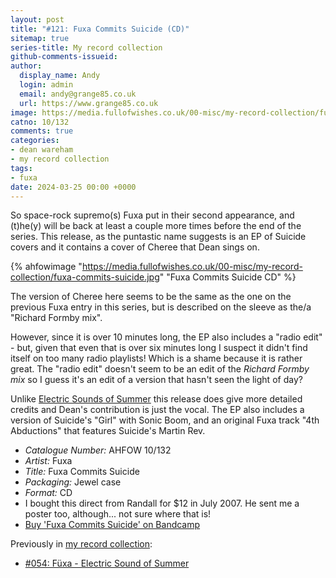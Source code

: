 ```yaml
---
layout: post
title: "#121: Fuxa Commits Suicide (CD)"
sitemap: true
series-title: My record collection
github-comments-issueid:
author:
  display_name: Andy
  login: admin
  email: andy@grange85.co.uk
  url: https://www.grange85.co.uk
image: https://media.fullofwishes.co.uk/00-misc/my-record-collection/fuxa-commits-suicide.jpg
catno: 10/132
comments: true
categories:
- dean wareham
- my record collection
tags:
- fuxa
date: 2024-03-25 00:00 +0000
---
```

So space-rock supremo(s) Fuxa put in their second appearance, and (t)he(y) will be back at least a couple more times before the end of the series. This release, as the puntastic name suggests is an EP of Suicide covers and it contains a cover of Cheree that Dean sings on.

{% ahfowimage "https://media.fullofwishes.co.uk/00-misc/my-record-collection/fuxa-commits-suicide.jpg" "Fuxa Commits Suicide CD" %}

The version of Cheree here seems to be the same as the one on the previous Fuxa entry in this series, but is described on the sleeve as the/a "Richard Formby mix".

However, since it is over 10 minutes long, the EP also includes a "radio edit" - but, given that even that is over six minutes long I suspect it didn't find itself on too many radio playlists! Which is a shame because it is rather great. The "radio edit" doesn't seem to be an edit of the _Richard Formby mix_ so I guess it's an edit of a version that hasn't seen the light of day?

Unlike [Electric Sounds of Summer](/2023/07/24/my-record-collection-054-fuxa-electric-sound-of-summer/) this release does give more detailed credits and Dean's contribution is just the vocal. The EP also includes a version of Suicide's "Girl" with Sonic Boom, and an original Fuxa track "4th Abductions" that features Suicide's Martin Rev.

 - *Catalogue Number:* AHFOW 10/132
 - *Artist:* Fuxa
 - *Title:* Fuxa Commits Suicide
 - *Packaging:* Jewel case
 - *Format:* CD
 - I bought this direct from Randall for $12 in July 2007. He sent me a poster too, although... not sure where that is!
 - [Buy 'Fuxa Commits Suicide' on Bandcamp](https://fuxa1.bandcamp.com/album/fuxa-commits-suicide)

 Previously in [my record collection](/category/my-record-collection):
  - [#054: Füxa - Electric Sound of Summer](/2023/07/24/my-record-collection-054-fuxa-electric-sound-of-summer/)
